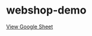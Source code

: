 # webshop-demo
[View Google Sheet](https://docs.google.com/spreadsheets/d/1peWF2ulIRwi3A9yxvfHU2dB_FPTo6jlrJFCFe5sradw/edit?usp=sharing)
